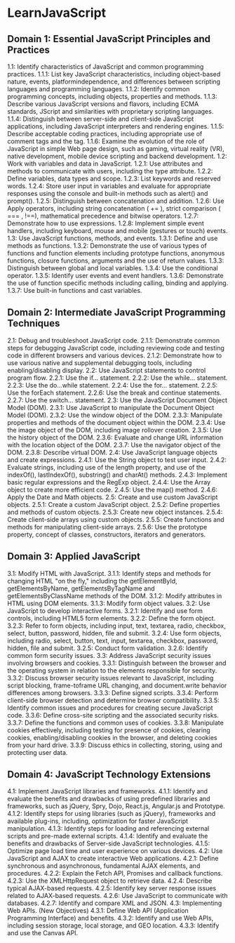 # LearnJavaScript

## Domain 1: Essential JavaScript Principles and Practices
1.1: Identify characteristics of JavaScript and common programming practices.
1.1.1: List key JavaScript characteristics, including object-based nature, events, platformindependence, and differences between scripting languages and programming languages.
1.1.2: Identify common programming concepts, including objects, properties and methods.
1.1.3: Describe various JavaScript versions and flavors, including ECMA standards, JScript and
similarities with proprietary scripting languages.
1.1.4: Distinguish between server-side and client-side JavaScript applications, including
JavaScript interpreters and rendering engines.
1.1.5: Describe acceptable coding practices, including appropriate use of comment tags and the <noscript> tag.
1.1.6: Examine the evolution of the role of JavaScript in simple Web page design, such as gaming, virtual reality (VR), native development, mobile device scripting and backend development.
1.2: Work with variables and data in JavaScript.
1.2.1: Use attributes and methods to communicate with users, including the type attribute.
1.2.2: Define variables, data types and scope.
1.2.3: List keywords and reserved words.
1.2.4: Store user input in variables and evaluate for appropriate responses using the console and built-in methods such as alert() and prompt().
1.2.5: Distinguish between concatenation and addition.
1.2.6: Use Apply operators, including string concatenation ( += ), strict comparison ( === , !==), mathematical precedence and bitwise operators.
1.2.7: Demonstrate how to use expressions.
1.2.8: Implement simple event handlers, including keyboard, mouse and mobile (gestures or touch) events.
1.3: Use JavaScript functions, methods, and events.
1.3.1: Define and use methods as functions.
1.3.2: Demonstrate the use of various types of functions and function elements including prototype functions, anonymous functions, closure functions, arguments and the use of return values.
1.3.3: Distinguish between global and local variables. 
1.3.4: Use the conditional operator.
1.3.5: Identify user events and event handlers.
1.3.6: Demonstrate the use of function specific methods including calling, binding and applying.
1.3.7: Use built-in functions and cast variables.

## Domain 2: Intermediate JavaScript Programming Techniques

2.1: Debug and troubleshoot JavaScript code.
2.1.1: Demonstrate common steps for debugging JavaScript code, including reviewing code and testing code in different browsers and various devices.
2.1.2: Demonstrate how to use various native and supplemental debugging tools, including enabling/disabling display.
2.2: Use JavaScript statements to control program flow.
2.2.1: Use the if... statement.
2.2.2: Use the while... statement.
2.2.3: Use the do...while statement.
2.2.4: Use the for... statement.
2.2.5: Use the forEach statement.
2.2.6: Use the break and continue statements.
2.2.7: Use the switch... statement.
2.3: Use the JavaScript Document Object Model (DOM).
2.3.1: Use JavaScript to manipulate the Document Object Model (DOM).
2.3.2: Use the window object of the DOM.
2.3.3: Manipulate properties and methods of the document object within the DOM.
2.3.4: Use the image object of the DOM, including image rollover creation.
2.3.5: Use the history object of the DOM.
2.3.6: Evaluate and change URL information with the location object of the DOM.
2.3.7: Use the navigator object of the DOM.
2.3.8: Describe virtual DOM.
2.4: Use JavaScript language objects and create expressions.
2.4.1: Use the String object to test user input.
2.4.2: Evaluate strings, including use of the length property, and use of the indexOf(), lastIndexOf(), substring() and charAt() methods.
2.4.3: Implement basic regular expressions and the RegExp object.
2.4.4: Use the Array object to create more efficient code.
2.4.5: Use the map() method.
2.4.6: Apply the Date and Math objects.
2.5: Create and use custom JavaScript objects.
2.5.1: Create a custom JavaScript object.
2.5.2: Define properties and methods of custom objects.
2.5.3: Create new object instances.
2.5.4: Create client-side arrays using custom objects.
2.5.5: Create functions and methods for manipulating client-side arrays.
2.5.6: Use the prototype property, concept of classes, constructors, iterators and generators.

## Domain 3: Applied JavaScript
3.1: Modify HTML with JavaScript.
3.1.1: Identify steps and methods for changing HTML "on the fly," including the getElementById, getElementsByName, getElementsByTagName and getElementsByClassName methods of the DOM.
3.1.2: Modify attributes in HTML using DOM elements.
3.1.3: Modify form object values.
3.2: Use JavaScript to develop interactive forms.
3.2.1: Identify and use form controls, including HTML5 form elements.
3.2.2: Define the form object.
3.2.3: Refer to form objects, including input, text, textarea, radio, checkbox, select, button, password, hidden, file and submit.
3.2.4: Use form objects, including radio, select, button, text, input, textarea, checkbox, password, hidden, file and submit. 
3.2.5: Conduct form validation.
3.2.6: Identify common form security issues.
3.3: Address JavaScript security issues involving browsers and cookies.
3.3.1: Distinguish between the browser and the operating system in relation to the elements responsible for security.
3.3.2: Discuss browser security issues relevant to JavaScript, including script blocking, frame-toframe URL changing, and document.write behavior differences among browsers.
3.3.3: Define signed scripts.
3.3.4: Perform client-side browser detection and determine browser compatibility.
3.3.5: Identify common issues and procedures for creating secure JavaScript code.
3.3.6: Define cross-site scripting and the associated security risks.
3.3.7: Define the functions and common uses of cookies.
3.3.8: Manipulate cookies effectively, including testing for presence of cookies, clearing cookies, enabling/disabling cookies in the browser, and deleting cookies from your hard drive.
3.3.9: Discuss ethics in collecting, storing, using and protecting user data.

## Domain 4: JavaScript Technology Extensions
4.1: Implement JavaScript libraries and frameworks.
4.1.1: Identify and evaluate the benefits and drawbacks of using predefined libraries and frameworks, such as jQuery, Spry, Dojo, React.js, Angular.js and Prototype.
4.1.2: Identify steps for using libraries (such as jQuery), frameworks and available plug-ins, including, optimization for faster JavaScript manipulation.
4.1.3: Identify steps for loading and referencing external scripts and pre-made external scripts.
4.1.4: Identify and evaluate the benefits and drawbacks of Server-side JavaScript technologies.
4.1.5: Optimize page load time and user experience on various devices.
4.2: Use JavaScript and AJAX to create interactive Web applications.
4.2.1: Define synchronous and asynchronous, fundamental AJAX elements, and procedures.
4.2.2: Explain the Fetch API, Promises and callback functions.
4.2.3: Use the XMLHttpRequest object to retrieve data.
4.2.4: Describe typical AJAX-based requests.
4.2.5: Identify key server response issues related to AJAX-based requests.
4.2.6: Use JavaScript to communicate with databases.
4.2.7: Identify and compare XML and JSON.
4.3: Implementing Web APIs. (New Objectives)
4.3.1: Define Web API (Application Programming Interface) and benefits.
4.3.2: Identify and use Web APIs, including session storage, local storage, and GEO location.
4.3.3: Identify and use the Canvas API.